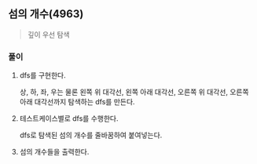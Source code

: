 ## 섬의 개수(4963)
> 깊이 우선 탐색 

### 풀이 
1. dfs를 구현한다. 
    
    상, 하, 좌, 우는 물론 왼쪽 위 대각선, 왼쪽 아래 대각선, 오른쪽 위 대각선, 오른쪽 아래 대각선까지 탐색하는 dfs를 만든다. 

2. 테스트케이스별로 dfs를 수행한다. 
   
   dfs로 탐색된 섬의 개수를 줄바꿈하여 붙여넣는다. 

3. 섬의 개수들을 출력한다. 
  